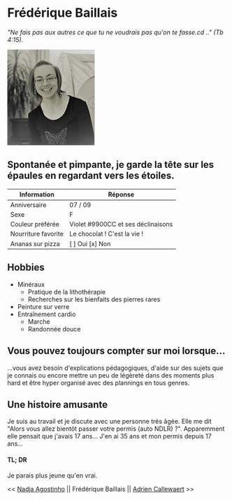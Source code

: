 # Frédérique Baillais
_"Ne fais pas aux autres ce que tu ne voudrais pas qu'on te fasse.cd .." (Tb 4:15)_.

![Photo de profil](/assets/profil.jpg)

## Spontanée et pimpante, je garde la tête sur les épaules en regardant vers les étoiles.

| Information         | Réponse                            |
| ------------------  | ---------------------------------- |
| Anniversaire        | 07 / 09                            |
| Sexe                | F                                  |
| Couleur préférée    | Violet #9900CC et ses déclinaisons |
| Nourriture favorite | Le chocolat ! C'est la vie !       |
| Ananas sur pizza    | [ ] Oui   [x] Non                  |

## Hobbies
* Minéraux
  * Pratique de la lithothérapie
  * Recherches sur les bienfaits des pierres rares
* Peinture sur verre
* Entraînement cardio
  * Marche
  * Randonnée douce

## Vous pouvez toujours compter sur moi lorsque...
...vous avez besoin d'explications pédagogiques, d'aide sur des sujets que je connais ou encore mettre un peu de légèreté dans des moments plus hard et être hyper organisé avec des plannings en tous genres.

## Une histoire amusante
Je suis au travail et je discute avec une personne très âgée. Elle me dit "Alors vous allez bientôt passer votre permis (auto NDLR) ?". Apparemment elle pensait que j'avais 17 ans... J'en ai 35 ans et mon permis depuis 17 ans...

#### TL; DR
Je parais plus jeune qu'en vrai.

<< [Nadja Agostinho](https://github.com/FredBail/challenge-markdown/blob/main/index.md) || Frédérique Baillais || [Adrien Callewaert](https://github.com/AdrienCallewaert/becodeadriencallewaert/blob/master/CallewaertAdrien.md) >>